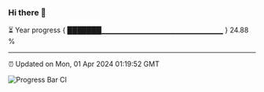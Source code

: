 ### Hi there 👋

⏳ Year progress { ███████▁▁▁▁▁▁▁▁▁▁▁▁▁▁▁▁▁▁▁▁▁▁▁ } 24.88 %

---

⏰ Updated on Mon, 01 Apr 2024 01:19:52 GMT

![Progress Bar CI](https://github.com/ZhaoGui/ZhaoGui/workflows/Progress%20Bar%20CI/badge.svg)
